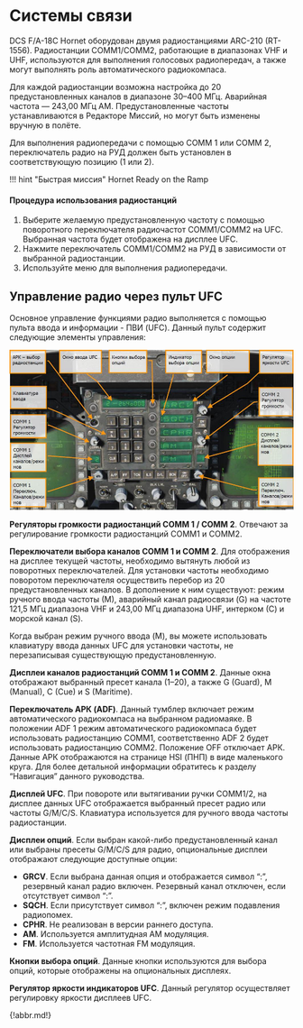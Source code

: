 # Системы связи

DCS F/A-18C Hornet оборудован двумя радиостанциями ARC-210 (RT-1556). Радиостанции
COMM1/COMM2, работающие в диапазонах VHF и UHF, используются для выполнения голосовых
радиопередач, а также могут выполнять роль автоматического радиокомпаса.

Для каждой радиостанции возможна настройка до 20 предустановленных каналов в диапазоне
30–400 МГц. Аварийная частота — 243,00 МГц AM. Предустановленные частоты устанавливаются
в Редакторе Миссий, но могут быть изменены вручную в полёте.

Для выполнения радиопередачи с помощью COMM 1 или COMM 2, переключатель радио на РУД
должен быть установлен в соответствующую позицию (1 или 2).

!!! hint "Быстрая миссия"
    Hornet Ready on the Ramp

#### Процедура использования радиостанций

1.   Выберите желаемую предустановленную частоту с помощью поворотного
переключателя радиочастот COMM1/COMM2 на UFC. Выбранная частота будет
отображена на дисплее UFC.
2.   Нажмите переключатель COMM1/COMM2 на РУД в зависимости от выбранной
радиостанции.
3.   Используйте меню для выполнения радиопередачи.

## Управление радио через пульт UFC

Основное управление функциями радио выполняется с помощью пульта ввода и информации -
ПВИ (UFC). Данный пульт содержит следующие элементы управления:


![Рисунок 42. Радиофункции UFC](img/111-1.jpg)


**Регуляторы громкости радиостанций COMM 1 / COMM 2**. Отвечают за регулирование
громкости радиостанций COMM1 и COMM2.

**Переключатели выбора каналов COMM 1 и COMM 2**. Для отображения на дисплее текущей
частоты, необходимо вытянуть любой из поворотных переключателей. Для установки частоты
необходимо поворотом переключателя осуществить перебор из 20 предустановленных каналов.
В дополнение к ним существуют: режим ручного ввода частоты (М), аварийный канал радиосвязи
(G) на частоте 121,5 МГц диапазона VHF и 243,00 МГц диапазона UHF, интерком (С) и морской
канал (S).

Когда выбран режим ручного ввода (M), вы можете использовать клавиатуру ввода данных UFC
для установки частоты, не перезаписывая существующую предустановленную.

**Дисплеи каналов радиостанций COMM 1 и COMM 2**. Данные окна отображают выбранный
пресет канала (1–20), а также G (Guard), M (Manual), C (Cue) и S (Maritime).

**Переключатель АРК (ADF)**. Данный тумблер включает режим автоматического радиокомпаса
на выбранном радиомаяке. В положении ADF 1 режим автоматического радиокомпаса будет
использовать радиостанцию COMM1, соответственно ADF 2 будет использовать радиостанцию
COMM2. Положение OFF отключает АРК. Данные АРК отображаются на странице HSI (ПНП) в
виде маленького круга. Для более детальной информации обратитесь к разделу “Навигация”
данного руководства.

**Дисплей UFC**. При повороте или вытягивании ручки COMM1/2, на дисплее данных UFC
отображается выбранный пресет радио или частоты G/M/C/S. Клавиатура используется для
ручного ввода частоты радиостанции.

**Дисплеи опций**. Если выбран какой-либо предустановленный канал или выбраны пресеты
G/M/C/S для радио, опциональные дисплеи отображают следующие доступные опции:

- **GRCV**. Если выбрана данная опция и отображается символ “:”, резервный канал радио
включен. Резервный канал отключен, если отсутствует символ “:”.
- **SQCH**. Если присутствует символ “:”, включен режим подавления радиопомех.
- **CPHR**. Не реализован в версии раннего доступа.
- **AM**. Используется амплитудная AM модуляция.
- **FM**. Используется частотная FM модуляция.


**Кнопки выбора опций**. Данные кнопки используются для выбора опций, которые отображены
на опциональных дисплеях.

**Регулятор яркости индикаторов UFC**. Данный регулятор осуществляет регулировку яркости
дисплеев UFC.



{!abbr.md!}
